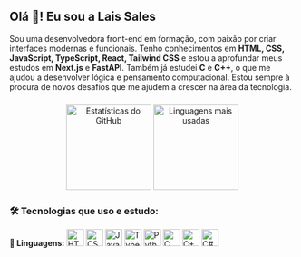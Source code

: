 <h2 align="left">Olá 👋! Eu sou a Lais Sales</h2>

<p align="left">
Sou uma desenvolvedora front-end em formação, com paixão por criar interfaces modernas e funcionais. Tenho conhecimentos em <strong>HTML, CSS, JavaScript, TypeScript, React, Tailwind CSS</strong> e estou a aprofundar meus estudos em <strong>Next.js</strong> e <strong>FastAPI</strong>. Também já estudei <strong>C</strong> e <strong>C++</strong>, o que me ajudou a desenvolver lógica e pensamento computacional. Estou sempre à procura de novos desafios que me ajudem a crescer na área da tecnologia.
</p>

###

<div align="center">
  <img src="https://github-readme-stats.vercel.app/api?username=maurodesouza&hide_title=false&hide_rank=false&show_icons=true&include_all_commits=true&count_private=true&disable_animations=false&theme=dracula&locale=pt-br&hide_border=false" height="150" alt="Estatísticas do GitHub" />
  <img src="https://github-readme-stats.vercel.app/api/top-langs?username=maurodesouza&locale=pt-br&hide_title=false&layout=compact&card_width=320&langs_count=5&theme=dracula&hide_border=false" height="150" alt="Linguagens mais usadas" />
</div>

###

<div align="left">
  <h3>🛠️ Tecnologias que uso e estudo:</h3>

  <!-- Linguagens -->
  <div>
    <span><strong>🧠 Linguagens:</strong></span>
    <img src="https://cdn.jsdelivr.net/gh/devicons/devicon/icons/html5/html5-original.svg" height="30" title="HTML5"/>
    <img src="https://cdn.jsdelivr.net/gh/devicons/devicon/icons/css3/css3-original.svg" height="30" title="CSS3"/>
    <img src="https://cdn.jsdelivr.net/gh/devicons/devicon/icons/javascript/javascript-original.svg" height="30" title="JavaScript"/>
    <img src="https://cdn.jsdelivr.net/gh/devicons/devicon/icons/typescript/typescript-original.svg" height="30" title="TypeScript"/>
    <img src="https://cdn.jsdelivr.net/gh/devicons/devicon/icons/python/python-original.svg" height="30" title="Python"/>
    <img src="https://cdn.jsdelivr.net/gh/devicons/devicon/icons/c/c-original.svg" height="30" title="C"/>
    <img src="https://cdn.jsdelivr.net/gh/devicons/devicon/icons/cplusplus/cplusplus-original.svg" height="30" title="C++"/>
    <img src="https://cdn.jsdelivr.net/gh/devicons/devicon/icons/csharp/csharp-original.svg" height="30" title="C#"/>
  </div>

 

